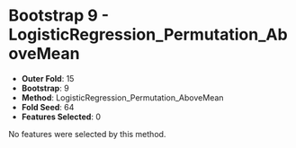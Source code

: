 # Bootstrap 9 - LogisticRegression_Permutation_AboveMean

- **Outer Fold**: 15
- **Bootstrap**: 9
- **Method**: LogisticRegression_Permutation_AboveMean
- **Fold Seed**: 64
- **Features Selected**: 0

No features were selected by this method.
